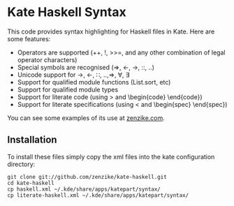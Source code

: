 Kate Haskell Syntax
===================

This code provides syntax highlighting for Haskell files in Kate.
Here are some features:

* Operators are supported (++, !, >>=, and any other combination of legal operator characters)
* Special symbols are recognised (=>, <-, ->, ::, ..)
* Unicode support for  →, ←, ∷, ‥,⇒, ∀, ∃
* Support for qualified module functions (List.sort, etc)
* Support for qualified module types
* Support for literate code (using > and \begin{code} \end{code})
* Support for literate specifications (using < and \begin{spec} \end{spec})

You can see some examples of its use at [zenzike.com](http://zenzike.com/).

Installation
------------

To install these files simply copy the xml files into the kate configuration directory:

    git clone git://github.com/zenzike/kate-haskell.git
    cd kate-haskell
    cp haskell.xml ~/.kde/share/apps/katepart/syntax/
    cp literate-haskell.xml ~/.kde/share/apps/katepart/syntax/
